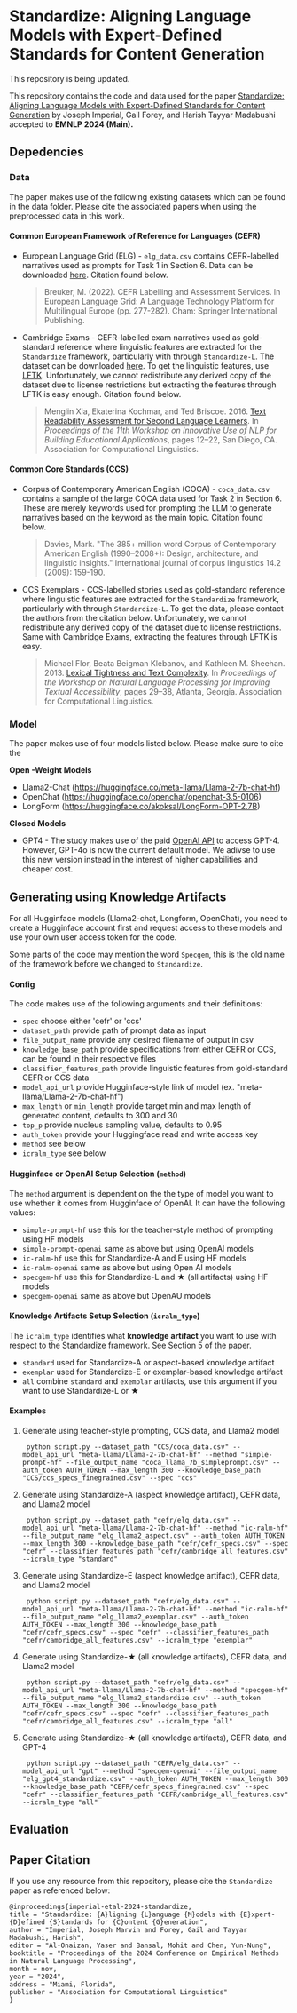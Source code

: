 # Standardize: Aligning Language Models with Expert-Defined Standards for Content Generation

This repository is being updated.

This repository contains the code and data used for the paper [Standardize: Aligning Language Models with Expert-Defined Standards for Content Generation](https://arxiv.org/abs/2402.12593) by Joseph Imperial, Gail Forey, and Harish Tayyar Madabushi accepted to **EMNLP 2024 (Main).**

## Depedencies


### Data
The paper makes use of the following existing datasets which can be found in the data folder. Please cite the associated papers when using the preprocessed data in this work.

#### Common European Framework of Reference for Languages (CEFR)

 - European Language Grid (ELG) - `elg_data.csv` contains CEFR-labelled narratives used as prompts for Task 1 in Section 6. Data can be downloaded [here](https://live.european-language-grid.eu/catalogue/corpus/9477). Citation found below.

	> Breuker, M. (2022). CEFR Labelling and Assessment Services. In European Language Grid: A Language Technology Platform for Multilingual Europe (pp. 277-282). Cham: Springer International Publishing.

- Cambridge Exams -  CEFR-labelled exam narratives used as gold-standard reference where linguistic features are extracted for the `Standardize` framework, particularly with through `Standardize-L`. The dataset can be downloaded [here](https://ilexir.co.uk/datasets/index.html). To get the linguistic features, use [LFTK](https://github.com/brucewlee/lftk). Unfortunately, we cannot redistribute any derived copy of the dataset due to license restrictions but extracting the features through LFTK is easy enough. Citation found below.

	> Menglin Xia, Ekaterina Kochmar, and Ted Briscoe. 2016. [Text Readability Assessment for Second Language Learners](https://aclanthology.org/W16-0502). In _Proceedings of the 11th Workshop on Innovative Use of NLP for Building Educational Applications_, pages 12–22, San Diego, CA. Association for Computational Linguistics.

#### Common Core Standards (CCS)

- Corpus of Contemporary American English (COCA) - `coca_data.csv` contains a sample of the large COCA data used for Task 2 in Section 6. These are merely keywords used for prompting the LLM to generate narratives based on the keyword as the main topic. Citation found below.

	> Davies, Mark. "The 385+ million word Corpus of Contemporary American English (1990–2008+): Design, architecture, and linguistic insights." International journal of corpus linguistics 14.2 (2009): 159-190.

- CCS Exemplars - CCS-labelled stories used as gold-standard reference where linguistic features are extracted for the `Standardize` framework, particularly with through `Standardize-L`. To get the data, please contact the authors from the citation below. Unfortunately, we cannot redistribute any derived copy of the dataset due to license restrictions. Same with Cambridge Exams, extracting the features through LFTK is easy. 

	> Michael Flor, Beata Beigman Klebanov, and Kathleen M. Sheehan. 2013. [Lexical Tightness and Text Complexity](https://aclanthology.org/W13-1504). In _Proceedings of the Workshop on Natural Language Processing for Improving Textual Accessibility_, pages 29–38, Atlanta, Georgia. Association for Computational Linguistics.

### Model
The paper makes use of four models listed below. Please make sure to cite the 

**Open -Weight Models**

 - Llama2-Chat (https://huggingface.co/meta-llama/Llama-2-7b-chat-hf)
 - OpenChat (https://huggingface.co/openchat/openchat-3.5-0106)
 - LongForm (https://huggingface.co/akoksal/LongForm-OPT-2.7B)

**Closed Models**

- GPT4 - The study makes use of the paid [OpenAI API](https://openai.com/api/pricing/) to access GPT-4. However, GPT-4o is now the current default model. We adivse to use this new version instead in the interest of higher capabilities and cheaper cost. 

## Generating using Knowledge Artifacts

For all Hugginface models (Llama2-chat, Longform, OpenChat), you need to create a Hugginface account first and request access to these models and use your own user access token for the code.

Some parts of the code may mention the word `Specgem`, this is the old name of the framework before we changed to `Standardize`.

#### Config
The code makes use of the following arguments and their definitions:

 - `spec` choose either 'cefr' or 'ccs'
 - `dataset_path` provide path of prompt data as input
 - `file_output_name` provide any desired filename of output in csv
 - `knowledge_base_path` provide specifications from either CEFR or CCS, can be found in their respective files
 - `classifier_features_path` provide linguistic features from gold-standard CEFR or CCS data
 - `model_api_url` provide Hugginface-style link of model (ex. "meta-llama/Llama-2-7b-chat-hf")
 - `max_length` or `min_length` provide target min and max length of generated content, defaults to 300 and 30
 - `top_p` provide nucleus sampling value, defaults to 0.95
 - `auth_token` provide your Huggingface read and write access key
 - `method` see below
 - `icralm_type` see below

#### Hugginface or OpenAI Setup Selection (`method`)

The `method` argument is dependent on the the type of model you want to use whether it comes from Hugginface of OpenAI. It can have the following values:

 - `simple-prompt-hf` use this for the teacher-style method of prompting using HF models
 - `simple-prompt-openai` same as above but using OpenAI models
 - `ic-ralm-hf` use this for Standardize-A and E using HF models
 - `ic-ralm-openai` same as above but using Open AI models
 - `specgem-hf` use this for Standardize-L and ★ (all artifacts) using HF models
 - `specgem-openai` same as above but OpenAU models

#### Knowledge Artifacts Setup Selection (`icralm_type`)

The `icralm_type` identifies what **knowledge artifact** you want to use with respect to the Standardize framework. See Section 5 of the paper.

 - `standard` used for Standardize-A or aspect-based knowledge artifact
 - `exemplar` used for Standardize-E or exemplar-based knowledge artifact
 - `all` combine `standard` and `exemplar` artifacts, use this argument if you want to use Standardize-L or ★

#### Examples

1. Generate using teacher-style prompting, CCS data, and Llama2 model

	    python script.py --dataset_path "CCS/coca_data.csv" --model_api_url "meta-llama/Llama-2-7b-chat-hf" --method "simple-prompt-hf" --file_output_name "coca_llama_7b_simpleprompt.csv" --auth_token AUTH_TOKEN --max_length 300 --knowledge_base_path "CCS/ccs_specs_finegrained.csv" --spec "ccs"

2. Generate using Standardize-A (aspect knowledge artifact), CEFR data, and Llama2 model

		python script.py --dataset_path "cefr/elg_data.csv" --model_api_url "meta-llama/Llama-2-7b-chat-hf" --method "ic-ralm-hf" --file_output_name "elg_llama2_aspect.csv" --auth_token AUTH_TOKEN --max_length 300 --knowledge_base_path "cefr/cefr_specs.csv" --spec "cefr" --classifier_features_path "cefr/cambridge_all_features.csv" --icralm_type "standard"

3. Generate using Standardize-E (aspect knowledge artifact), CEFR data, and Llama2 model

		python script.py --dataset_path "cefr/elg_data.csv" --model_api_url "meta-llama/Llama-2-7b-chat-hf" --method "ic-ralm-hf" --file_output_name "elg_llama2_exemplar.csv" --auth_token AUTH_TOKEN --max_length 300 --knowledge_base_path "cefr/cefr_specs.csv" --spec "cefr" --classifier_features_path "cefr/cambridge_all_features.csv" --icralm_type "exemplar"

4. Generate using Standardize-★ (all knowledge artifacts), CEFR data, and Llama2 model

	    python script.py --dataset_path "cefr/elg_data.csv" --model_api_url "meta-llama/Llama-2-7b-chat-hf" --method "specgem-hf" --file_output_name "elg_llama2_standardize.csv" --auth_token AUTH_TOKEN --max_length 300 --knowledge_base_path "cefr/cefr_specs.csv" --spec "cefr" --classifier_features_path "cefr/cambridge_all_features.csv" --icralm_type "all"

5. Generate using Standardize-★ (all knowledge artifacts), CEFR data, and GPT-4

	    python script.py --dataset_path "CEFR/elg_data.csv" --model_api_url "gpt" --method "specgem-openai" --file_output_name "elg_gpt4_standardize.csv" --auth_token AUTH_TOKEN --max_length 300 --knowledge_base_path "CEFR/cefr_specs_finegrained.csv" --spec "cefr" --classifier_features_path "CEFR/cambridge_all_features.csv" --icralm_type "all"


## Evaluation


## Paper Citation
If you use any resource from this repository, please cite the `Standardize` paper as referenced below:

```
@inproceedings{imperial-etal-2024-standardize,
title = "Standardize: {A}ligning {L}anguage {M}odels with {E}xpert-{D}efined {S}tandards for {C}ontent {G}eneration",
author = "Imperial, Joseph Marvin and Forey, Gail and Tayyar Madabushi, Harish",
editor = "Al-Onaizan, Yaser and Bansal, Mohit and Chen, Yun-Nung",
booktitle = "Proceedings of the 2024 Conference on Empirical Methods in Natural Language Processing",
month = nov,
year = "2024",
address = "Miami, Florida",
publisher = "Association for Computational Linguistics"
}
```
